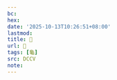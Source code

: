 ```yaml
---
bc:
hex:
date: '2025-10-13T10:26:51+08:00'
lastmod:
title: 􂥐
url: 􂥐
tags: [龜]
src: DCCV
note:
---
```

